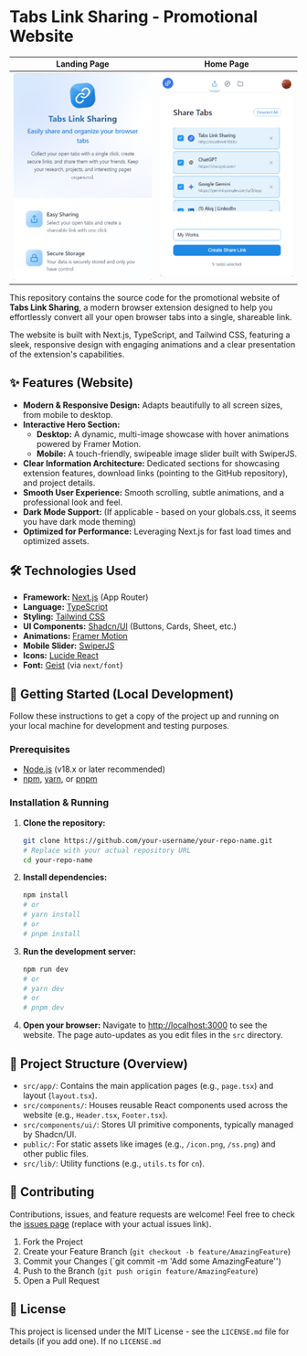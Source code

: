# Tabs Link Sharing - Promotional Website

| Landing Page                                                                                                 | Home Page                                                                                                           |
| :-----------------------------------------------------------------------------------------------------------: | :------------------------------------------------------------------------------------------------------------------: |
| [![Tabs Link Sharing Desktop View](public/ss.png)](public/ss.png) | [![Tabs Link Sharing Mobile View](public/ss1.png)](public/ss1.png)  |

This repository contains the source code for the promotional website of **Tabs Link Sharing**, a modern browser extension designed to help you effortlessly convert all your open browser tabs into a single, shareable link.

The website is built with Next.js, TypeScript, and Tailwind CSS, featuring a sleek, responsive design with engaging animations and a clear presentation of the extension's capabilities.

## ✨ Features (Website)

-   **Modern & Responsive Design:** Adapts beautifully to all screen sizes, from mobile to desktop.
-   **Interactive Hero Section:**
    -   **Desktop:** A dynamic, multi-image showcase with hover animations powered by Framer Motion.
    -   **Mobile:** A touch-friendly, swipeable image slider built with SwiperJS.
-   **Clear Information Architecture:** Dedicated sections for showcasing extension features, download links (pointing to the GitHub repository), and project details.
-   **Smooth User Experience:** Smooth scrolling, subtle animations, and a professional look and feel.
-   **Dark Mode Support:** (If applicable - based on your globals.css, it seems you have dark mode theming)
-   **Optimized for Performance:** Leveraging Next.js for fast load times and optimized assets.

## 🛠️ Technologies Used

-   **Framework:** [Next.js](https://nextjs.org/) (App Router)
-   **Language:** [TypeScript](https://www.typescriptlang.org/)
-   **Styling:** [Tailwind CSS](https://tailwindcss.com/)
-   **UI Components:** [Shadcn/UI](https://ui.shadcn.com/) (Buttons, Cards, Sheet, etc.)
-   **Animations:** [Framer Motion](https://www.framer.com/motion/)
-   **Mobile Slider:** [SwiperJS](https://swiperjs.com/)
-   **Icons:** [Lucide React](https://lucide.dev/)
-   **Font:** [Geist](https://vercel.com/font) (via `next/font`)

## 🚀 Getting Started (Local Development)

Follow these instructions to get a copy of the project up and running on your local machine for development and testing purposes.

### Prerequisites

-   [Node.js](https://nodejs.org/) (v18.x or later recommended)
-   [npm](https://www.npmjs.com/), [yarn](https://yarnpkg.com/), or [pnpm](https://pnpm.io/)

### Installation & Running

1.  **Clone the repository:**
    ```bash
    git clone https://github.com/your-username/your-repo-name.git 
    # Replace with your actual repository URL
    cd your-repo-name
    ```

2.  **Install dependencies:**
    ```bash
    npm install
    # or
    # yarn install
    # or
    # pnpm install
    ```

3.  **Run the development server:**
    ```bash
    npm run dev
    # or
    # yarn dev
    # or
    # pnpm dev
    ```

4.  **Open your browser:**
    Navigate to [http://localhost:3000](http://localhost:3000) to see the website. The page auto-updates as you edit files in the `src` directory.

## 📂 Project Structure (Overview)

-   `src/app/`: Contains the main application pages (e.g., `page.tsx`) and layout (`layout.tsx`).
-   `src/components/`: Houses reusable React components used across the website (e.g., `Header.tsx`, `Footer.tsx`).
-   `src/components/ui/`: Stores UI primitive components, typically managed by Shadcn/UI.
-   `public/`: For static assets like images (e.g., `/icon.png`, `/ss.png`) and other public files.
-   `src/lib/`: Utility functions (e.g., `utils.ts` for `cn`).

## 🤝 Contributing

Contributions, issues, and feature requests are welcome! Feel free to check the [issues page](https://github.com/your-username/your-repo-name/issues) (replace with your actual issues link).

1.  Fork the Project
2.  Create your Feature Branch (`git checkout -b feature/AmazingFeature`)
3.  Commit your Changes (`git commit -m 'Add some AmazingFeature'')
4.  Push to the Branch (`git push origin feature/AmazingFeature`)
5.  Open a Pull Request

## 📄 License

This project is licensed under the MIT License - see the `LICENSE.md` file for details (if you add one). If no `LICENSE.md`